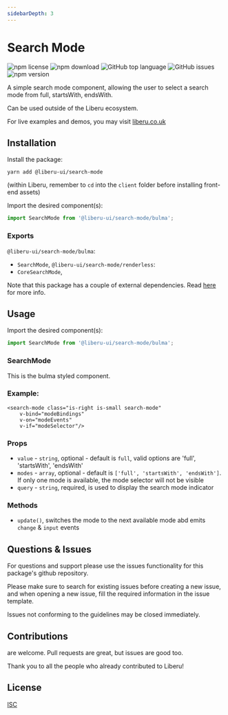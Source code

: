 ```yaml
---
sidebarDepth: 3
---
```


# Search Mode

![npm license](https://img.shields.io/npm/l/@liberu-ui/search-mode.svg) 
![npm download](https://img.shields.io/npm/dm/@liberu-ui/search-mode.svg) 
![GitHub top language](https://img.shields.io/github/languages/top/liberu-ui/search-mode.svg) 
![GitHub issues](https://img.shields.io/github/issues/liberu-ui/search-mode.svg) 
![npm version](https://img.shields.io/npm/v/@liberu-ui/search-mode.svg) 

A simple search mode component, allowing the user to select a search mode from 
full, startsWith, endsWith.

Can be used outside of the Liberu ecosystem.

For live examples and demos, you may visit [liberu.co.uk](https://www.liberu.co.uk)

## Installation

Install the package:
```
yarn add @liberu-ui/search-mode
```

(within Liberu, remember to `cd` into the `client` folder before installing front-end assets)

Import the desired component(s):
```js
import SearchMode from '@liberu-ui/search-mode/bulma';
```

### Exports

`@liberu-ui/search-mode/bulma`:
- `SearchMode`,
`@liberu-ui/search-mode/renderless`:
- `CoreSearchMode`,

Note that this package has a couple of external dependencies. 
Read [here](https://docs.liberu.co.uk/frontend/#other-dependencies) for more info.

## Usage
Import the desired component(s):
```js
import SearchMode from '@liberu-ui/search-mode/bulma';
```

### SearchMode
This is the bulma styled component.

### Example:
```vue
<search-mode class="is-right is-small search-mode"
    v-bind="modeBindings"
    v-on="modeEvents"
    v-if="modeSelector"/>
```

### Props
- `value` - `string`, optional - default is `full`, valid options are 'full', 'startsWith', 'endsWith'
- `modes` - `array`, optional - default is `['full', 'startsWith', 'endsWith']`. 
If only one mode is available, the mode selector will not be visible
- `query` - `string`, required, is used to display the search mode indicator 

### Methods
- `update()`, switches the mode to the next available mode abd emits `change` & `input` events

## Questions & Issues

For questions and support please use the issues functionality
for this package's github repository.

Please make sure to search for existing issues before creating a new issue,
and when opening a new issue, fill the required information in the issue template.

Issues not conforming to the guidelines may be closed immediately.

## Contributions

are welcome. Pull requests are great, but issues are good too.

Thank you to all the people who already contributed to Liberu!

## License

[ISC](https://opliberuurce.org/licenses/ISC)
